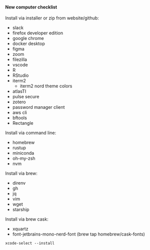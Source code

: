 #### New computer checklist

Install via installer or zip from website/github:
- slack
- firefox developer edition
- google chrome
- docker desktop
- figma
- zoom
- filezilla
- vscode
- R
- RStudio
- iterm2
  - iterm2 nord theme colors
- atlasTI
- pulse secure
- zotero
- password manager client
- aws cli
- bftools
- Rectangle

Install via command line:
- homebrew
- rustup
- miniconda
- oh-my-zsh
- nvm

Install via brew:
- direnv
- gh
- jq
- vim
- wget
- starship

Install via brew cask:
- xquartz
- font-jetbrains-mono-nerd-font (brew tap homebrew/cask-fonts)

`xcode-select --install`

